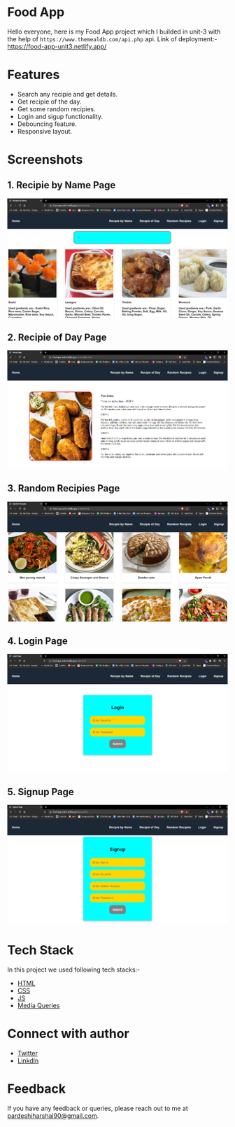 # Food App

Hello everyone, here is my Food App project which I builded in unit-3 with the help of `https://www.themealdb.com/api.php` api. Link of deployment:- https://food-app-unit3.netlify.app/


# Features

- Search any recipie and get details.
- Get recipie of the day.
- Get some random recipies.
- Login and sigup functionality.
- Debouncing feature.
- Responsive layout.


# Screenshots

## 1. Recipie by Name Page
![Recipie by Name Page](./assets/recipieByName.png)
## 2. Recipie of Day Page
![Recipie of Day Page](./assets/recipieOfDay.png)
## 3. Random Recipies Page
![Random Recipies Page](./assets/randomRecipies.png)
## 4. Login Page
![Login Page](./assets/loginPage.png)
## 5. Signup Page
![Signup Page](./assets/signupPage.png)



# Tech Stack

In this project we used following tech stacks:- 
- [HTML](https://developer.mozilla.org/en-US/docs/Web/HTML)
- [CSS](https://developer.mozilla.org/en-US/docs/Web/CSS)
- [JS](https://developer.mozilla.org/en-US/docs/Web/JavaScript)
- [Media Queries](https://developer.mozilla.org/en-US/docs/Web/CSS/Media_Queries/Using_media_queries)


# Connect with author

- [Twitter](https://twitter.com/harshal258)
- [LinkdIn](https://www.linkedin.com/in/harshalpardeshi/)


# Feedback

If you have any feedback or queries, please reach out to me at pardeshiharshal90@gmail.com.

